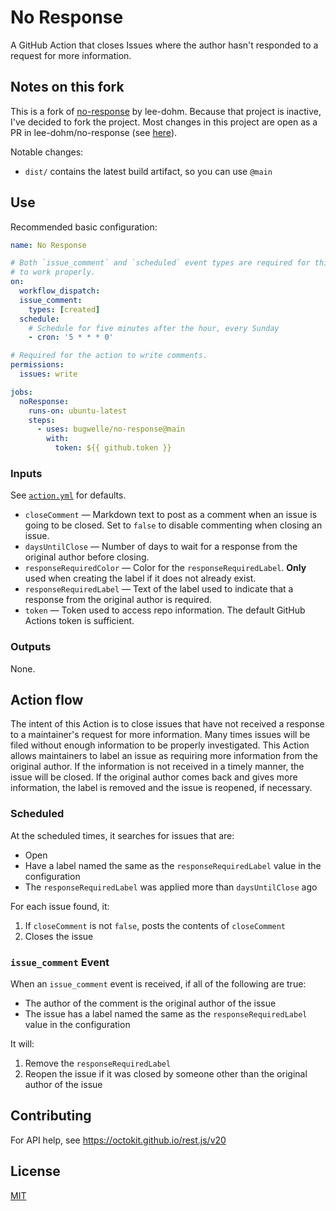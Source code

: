 # No Response

A GitHub Action that closes Issues where the author hasn't responded to a request for more information.

## Notes on this fork

This is a fork of [no-response](https://github.com/lee-dohm/no-response) by lee-dohm.
Because that project is inactive, I've decided to fork the project.
Most changes in this project are open as a PR in lee-dohm/no-response (see [here](https://github.com/lee-dohm/no-response/pull/410)).

Notable changes:

- `dist/` contains the latest build artifact, so you can use `@main`

## Use

Recommended basic configuration:

```yaml
name: No Response

# Both `issue_comment` and `scheduled` event types are required for this Action
# to work properly.
on:
  workflow_dispatch:
  issue_comment:
    types: [created]
  schedule:
    # Schedule for five minutes after the hour, every Sunday
    - cron: '5 * * * 0'

# Required for the action to write comments.
permissions:
  issues: write

jobs:
  noResponse:
    runs-on: ubuntu-latest
    steps:
      - uses: bugwelle/no-response@main
        with:
          token: ${{ github.token }}
```

### Inputs

See [`action.yml`](action.yml) for defaults.

- `closeComment` &mdash; Markdown text to post as a comment when an issue is going to be closed. Set to `false` to disable commenting when closing an issue.
- `daysUntilClose` &mdash; Number of days to wait for a response from the original author before closing.
- `responseRequiredColor` &mdash; Color for the `responseRequiredLabel`. **Only** used when creating the label if it does not already exist.
- `responseRequiredLabel` &mdash; Text of the label used to indicate that a response from the original author is required.
- `token` &mdash; Token used to access repo information. The default GitHub Actions token is sufficient.

### Outputs

None.

## Action flow

The intent of this Action is to close issues that have not received a response to a maintainer's request for more information. Many times issues will be filed without enough information to be properly investigated. This Action allows maintainers to label an issue as requiring more information from the original author. If the information is not received in a timely manner, the issue will be closed. If the original author comes back and gives more information, the label is removed and the issue is reopened, if necessary.

### Scheduled

At the scheduled times, it searches for issues that are:

- Open
- Have a label named the same as the `responseRequiredLabel` value in the configuration
- The `responseRequiredLabel` was applied more than `daysUntilClose` ago

For each issue found, it:

1. If `closeComment` is not `false`, posts the contents of `closeComment`
2. Closes the issue

### `issue_comment` Event

When an `issue_comment` event is received, if all of the following are true:

- The author of the comment is the original author of the issue
- The issue has a label named the same as the `responseRequiredLabel` value in the configuration

It will:

1. Remove the `responseRequiredLabel`
2. Reopen the issue if it was closed by someone other than the original author of the issue

## Contributing

For API help, see https://octokit.github.io/rest.js/v20

## License

[MIT](LICENSE.md)
